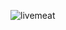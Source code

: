 ![livemeat](https://github.com/JacksonFeggestad/CS458-BadPhotoshop-Main/assets/144387937/f50d7361-9deb-4975-bb05-7092604e5aeb)
